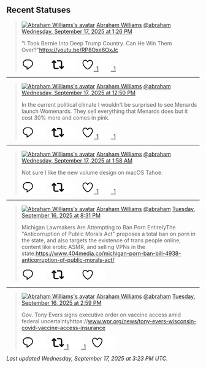 ## Recent Statuses

> <a href="https://indieweb.social/@abraham"><img alt="Abraham Williams's avatar" src="https://cdn.masto.host/indiewebsocial/accounts/avatars/109/292/540/382/343/163/original/d00f2e03ce9c85b1.jpg" height="24" width="24" ></a> [Abraham Williams](https://indieweb.social/@abraham) [@abraham](https://indieweb.social/@abraham) [Wednesday, September 17, 2025 at 1:26 PM](https://indieweb.social/@abraham/115219864292131640)
>
> &quot;I Took Bernie Into Deep Trump Country. Can He Win Them Over?&quot;https://youtu.be/RP8Oxe6OxJc
>
> [![Reply](./images/reply_light.svg#gh-light-mode-only "Reply")](https://indieweb.social/@abraham/115219864292131640#gh-light-mode-only)[![Reply](./images/reply.svg#gh-dark-mode-only "Reply")](https://indieweb.social/@abraham/115219864292131640#gh-dark-mode-only)&emsp;[![Boost](./images/retweet_light.svg#gh-light-mode-only "Boost")](https://indieweb.social/@abraham/115219864292131640#gh-light-mode-only)[![Boost](./images/retweet.svg#gh-dark-mode-only "Boost")](https://indieweb.social/@abraham/115219864292131640#gh-dark-mode-only)&emsp;[![Favorite](./images/like_light.svg#gh-light-mode-only "Favorite")&ensp;1](https://indieweb.social/@abraham/115219864292131640#gh-light-mode-only)[![Favorite](./images/like.svg#gh-dark-mode-only "Favorite")&ensp;1](https://indieweb.social/@abraham/115219864292131640#gh-dark-mode-only)


---

> <a href="https://indieweb.social/@abraham"><img alt="Abraham Williams's avatar" src="https://cdn.masto.host/indiewebsocial/accounts/avatars/109/292/540/382/343/163/original/d00f2e03ce9c85b1.jpg" height="24" width="24" ></a> [Abraham Williams](https://indieweb.social/@abraham) [@abraham](https://indieweb.social/@abraham) [Wednesday, September 17, 2025 at 12:50 PM](https://indieweb.social/@abraham/115219721949026431)
>
> In the current political climate I wouldn&#39;t be surprised to see Menards launch Womenards. They sell everything that Menards does but it cost 30% more and comes in pink.
>
> [![Reply](./images/reply_light.svg#gh-light-mode-only "Reply")](https://indieweb.social/@abraham/115219721949026431#gh-light-mode-only)[![Reply](./images/reply.svg#gh-dark-mode-only "Reply")](https://indieweb.social/@abraham/115219721949026431#gh-dark-mode-only)&emsp;[![Boost](./images/retweet_light.svg#gh-light-mode-only "Boost")](https://indieweb.social/@abraham/115219721949026431#gh-light-mode-only)[![Boost](./images/retweet.svg#gh-dark-mode-only "Boost")](https://indieweb.social/@abraham/115219721949026431#gh-dark-mode-only)&emsp;[![Favorite](./images/like_light.svg#gh-light-mode-only "Favorite")&ensp;1](https://indieweb.social/@abraham/115219721949026431#gh-light-mode-only)[![Favorite](./images/like.svg#gh-dark-mode-only "Favorite")&ensp;1](https://indieweb.social/@abraham/115219721949026431#gh-dark-mode-only)


---

> <a href="https://indieweb.social/@abraham"><img alt="Abraham Williams's avatar" src="https://cdn.masto.host/indiewebsocial/accounts/avatars/109/292/540/382/343/163/original/d00f2e03ce9c85b1.jpg" height="24" width="24" ></a> [Abraham Williams](https://indieweb.social/@abraham) [@abraham](https://indieweb.social/@abraham) [Wednesday, September 17, 2025 at 1:58 AM](https://indieweb.social/@abraham/115217157337502327)
>
> Not sure I like the new volume design on macOS Tahoe.
>
> [![Reply](./images/reply_light.svg#gh-light-mode-only "Reply")](https://indieweb.social/@abraham/115217157337502327#gh-light-mode-only)[![Reply](./images/reply.svg#gh-dark-mode-only "Reply")](https://indieweb.social/@abraham/115217157337502327#gh-dark-mode-only)&emsp;[![Boost](./images/retweet_light.svg#gh-light-mode-only "Boost")](https://indieweb.social/@abraham/115217157337502327#gh-light-mode-only)[![Boost](./images/retweet.svg#gh-dark-mode-only "Boost")](https://indieweb.social/@abraham/115217157337502327#gh-dark-mode-only)&emsp;[![Favorite](./images/like_light.svg#gh-light-mode-only "Favorite")&ensp;1](https://indieweb.social/@abraham/115217157337502327#gh-light-mode-only)[![Favorite](./images/like.svg#gh-dark-mode-only "Favorite")&ensp;1](https://indieweb.social/@abraham/115217157337502327#gh-dark-mode-only)


---

> <a href="https://indieweb.social/@abraham"><img alt="Abraham Williams's avatar" src="https://cdn.masto.host/indiewebsocial/accounts/avatars/109/292/540/382/343/163/original/d00f2e03ce9c85b1.jpg" height="24" width="24" ></a> [Abraham Williams](https://indieweb.social/@abraham) [@abraham](https://indieweb.social/@abraham) [Tuesday, September 16, 2025 at 8:31 PM](https://indieweb.social/@abraham/115215874007539282)
>
> Michigan Lawmakers Are Attempting to Ban Porn EntirelyThe &quot;Anticorruption of Public Morals Act&quot; proposes a total ban on porn in the state, and also targets the existence of trans people online, content like erotic ASMR, and selling VPNs in the state.https://www.404media.co/michigan-porn-ban-bill-4938-anticorruption-of-public-morals-act/
>
> [![Reply](./images/reply_light.svg#gh-light-mode-only "Reply")](https://indieweb.social/@abraham/115215874007539282#gh-light-mode-only)[![Reply](./images/reply.svg#gh-dark-mode-only "Reply")](https://indieweb.social/@abraham/115215874007539282#gh-dark-mode-only)&emsp;[![Boost](./images/retweet_light.svg#gh-light-mode-only "Boost")](https://indieweb.social/@abraham/115215874007539282#gh-light-mode-only)[![Boost](./images/retweet.svg#gh-dark-mode-only "Boost")](https://indieweb.social/@abraham/115215874007539282#gh-dark-mode-only)&emsp;[![Favorite](./images/like_light.svg#gh-light-mode-only "Favorite")](https://indieweb.social/@abraham/115215874007539282#gh-light-mode-only)[![Favorite](./images/like.svg#gh-dark-mode-only "Favorite")](https://indieweb.social/@abraham/115215874007539282#gh-dark-mode-only)


---

> <a href="https://indieweb.social/@abraham"><img alt="Abraham Williams's avatar" src="https://cdn.masto.host/indiewebsocial/accounts/avatars/109/292/540/382/343/163/original/d00f2e03ce9c85b1.jpg" height="24" width="24" ></a> [Abraham Williams](https://indieweb.social/@abraham) [@abraham](https://indieweb.social/@abraham) [Tuesday, September 16, 2025 at 2:59 PM](https://indieweb.social/@abraham/115214565166280142)
>
> Gov. Tony Evers signs executive order on vaccine access amid federal uncertaintyhttps://www.wpr.org/news/tony-evers-wisconsin-covid-vaccine-access-insurance
>
> [![Reply](./images/reply_light.svg#gh-light-mode-only "Reply")](https://indieweb.social/@abraham/115214565166280142#gh-light-mode-only)[![Reply](./images/reply.svg#gh-dark-mode-only "Reply")](https://indieweb.social/@abraham/115214565166280142#gh-dark-mode-only)&emsp;[![Boost](./images/retweet_light.svg#gh-light-mode-only "Boost")&ensp;1](https://indieweb.social/@abraham/115214565166280142#gh-light-mode-only)[![Boost](./images/retweet.svg#gh-dark-mode-only "Boost")&ensp;1](https://indieweb.social/@abraham/115214565166280142#gh-dark-mode-only)&emsp;[![Favorite](./images/like_light.svg#gh-light-mode-only "Favorite")](https://indieweb.social/@abraham/115214565166280142#gh-light-mode-only)[![Favorite](./images/like.svg#gh-dark-mode-only "Favorite")](https://indieweb.social/@abraham/115214565166280142#gh-dark-mode-only)


_Last updated Wednesday, September 17, 2025 at 3:23 PM UTC._

